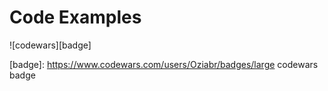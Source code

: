 # Code Examples

![codewars][badge]



[badge]: https://www.codewars.com/users/Oziabr/badges/large codewars badge
